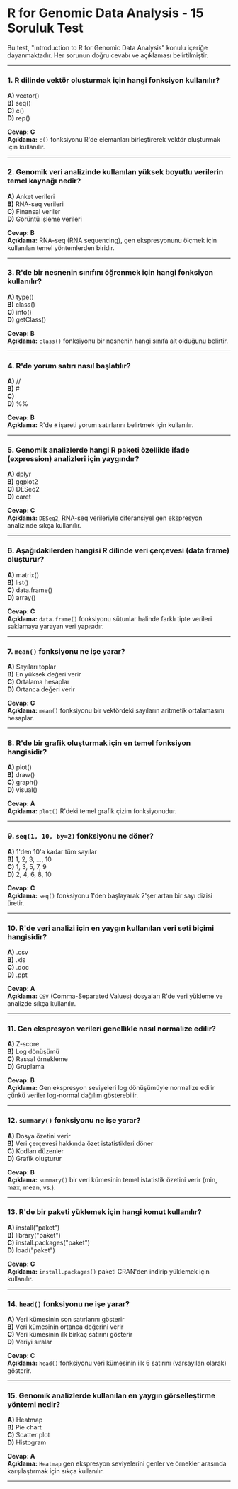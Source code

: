 
# R for Genomic Data Analysis - 15 Soruluk Test

Bu test, "Introduction to R for Genomic Data Analysis" konulu içeriğe dayanmaktadır. Her sorunun doğru cevabı ve açıklaması belirtilmiştir.

---

### 1. R dilinde vektör oluşturmak için hangi fonksiyon kullanılır?

**A)** vector()  
**B)** seq()  
**C)** c()  
**D)** rep()  

**Cevap: C**  
**Açıklama:** `c()` fonksiyonu R'de elemanları birleştirerek vektör oluşturmak için kullanılır.

---

### 2. Genomik veri analizinde kullanılan yüksek boyutlu verilerin temel kaynağı nedir?

**A)** Anket verileri  
**B)** RNA-seq verileri  
**C)** Finansal veriler  
**D)** Görüntü işleme verileri  

**Cevap: B**  
**Açıklama:** RNA-seq (RNA sequencing), gen ekspresyonunu ölçmek için kullanılan temel yöntemlerden biridir.

---

### 3. R'de bir nesnenin sınıfını öğrenmek için hangi fonksiyon kullanılır?

**A)** type()  
**B)** class()  
**C)** info()  
**D)** getClass()  

**Cevap: B**  
**Açıklama:** `class()` fonksiyonu bir nesnenin hangi sınıfa ait olduğunu belirtir.

---

### 4. R'de yorum satırı nasıl başlatılır?

**A)** //  
**B)** #  
**C)** <!-- -->  
**D)** %%  

**Cevap: B**  
**Açıklama:** R'de `#` işareti yorum satırlarını belirtmek için kullanılır.

---

### 5. Genomik analizlerde hangi R paketi özellikle ifade (expression) analizleri için yaygındır?

**A)** dplyr  
**B)** ggplot2  
**C)** DESeq2  
**D)** caret  

**Cevap: C**  
**Açıklama:** `DESeq2`, RNA-seq verileriyle diferansiyel gen ekspresyon analizinde sıkça kullanılır.

---

### 6. Aşağıdakilerden hangisi R dilinde veri çerçevesi (data frame) oluşturur?

**A)** matrix()  
**B)** list()  
**C)** data.frame()  
**D)** array()  

**Cevap: C**  
**Açıklama:** `data.frame()` fonksiyonu sütunlar halinde farklı tipte verileri saklamaya yarayan veri yapısıdır.

---

### 7. `mean()` fonksiyonu ne işe yarar?

**A)** Sayıları toplar  
**B)** En yüksek değeri verir  
**C)** Ortalama hesaplar  
**D)** Ortanca değeri verir  

**Cevap: C**  
**Açıklama:** `mean()` fonksiyonu bir vektördeki sayıların aritmetik ortalamasını hesaplar.

---

### 8. R'de bir grafik oluşturmak için en temel fonksiyon hangisidir?

**A)** plot()  
**B)** draw()  
**C)** graph()  
**D)** visual()  

**Cevap: A**  
**Açıklama:** `plot()` R'deki temel grafik çizim fonksiyonudur.

---

### 9. `seq(1, 10, by=2)` fonksiyonu ne döner?

**A)** 1'den 10'a kadar tüm sayılar  
**B)** 1, 2, 3, ..., 10  
**C)** 1, 3, 5, 7, 9  
**D)** 2, 4, 6, 8, 10  

**Cevap: C**  
**Açıklama:** `seq()` fonksiyonu 1'den başlayarak 2'şer artan bir sayı dizisi üretir.

---

### 10. R'de veri analizi için en yaygın kullanılan veri seti biçimi hangisidir?

**A)** .csv  
**B)** .xls  
**C)** .doc  
**D)** .ppt  

**Cevap: A**  
**Açıklama:** `CSV` (Comma-Separated Values) dosyaları R'de veri yükleme ve analizde sıkça kullanılır.

---

### 11. Gen ekspresyon verileri genellikle nasıl normalize edilir?

**A)** Z-score  
**B)** Log dönüşümü  
**C)** Rassal örnekleme  
**D)** Gruplama  

**Cevap: B**  
**Açıklama:** Gen ekspresyon seviyeleri log dönüşümüyle normalize edilir çünkü veriler log-normal dağılım gösterebilir.

---

### 12. `summary()` fonksiyonu ne işe yarar?

**A)** Dosya özetini verir  
**B)** Veri çerçevesi hakkında özet istatistikleri döner  
**C)** Kodları düzenler  
**D)** Grafik oluşturur  

**Cevap: B**  
**Açıklama:** `summary()` bir veri kümesinin temel istatistik özetini verir (min, max, mean, vs.).

---

### 13. R'de bir paketi yüklemek için hangi komut kullanılır?

**A)** install("paket")  
**B)** library("paket")  
**C)** install.packages("paket")  
**D)** load("paket")  

**Cevap: C**  
**Açıklama:** `install.packages()` paketi CRAN'den indirip yüklemek için kullanılır.

---

### 14. `head()` fonksiyonu ne işe yarar?

**A)** Veri kümesinin son satırlarını gösterir  
**B)** Veri kümesinin ortanca değerini verir  
**C)** Veri kümesinin ilk birkaç satırını gösterir  
**D)** Veriyi sıralar  

**Cevap: C**  
**Açıklama:** `head()` fonksiyonu veri kümesinin ilk 6 satırını (varsayılan olarak) gösterir.

---

### 15. Genomik analizlerde kullanılan en yaygın görselleştirme yöntemi nedir?

**A)** Heatmap  
**B)** Pie chart  
**C)** Scatter plot  
**D)** Histogram  

**Cevap: A**  
**Açıklama:** `Heatmap` gen ekspresyon seviyelerini genler ve örnekler arasında karşılaştırmak için sıkça kullanılır.

---
